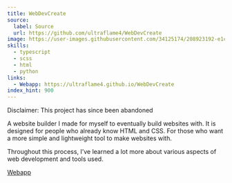 ```yaml
---
title: WebDevCreate
source:
  label: Source
  url: https://github.com/ultraflame4/WebDevCreate
image: https://user-images.githubusercontent.com/34125174/208923192-e1c40736-54e0-46a4-895f-8b0a30bd89bc.png
skills:
  - typescript
  - scss
  - html
  - python
links:
  - Webapp: https://ultraflame4.github.io/WebDevCreate
index_hint: 900
---
```

Disclaimer: This project has since been abandoned


A website builder I made for myself to eventually build websites with.
It is designed for people who already know HTML and CSS.
For those who want a more simple and lightweight tool to make websites with.


Throughout this process, I’ve learned a lot more about various aspects of web development and tools used.


[Webapp](https://ultraflame4.github.io/WebDevCreate)